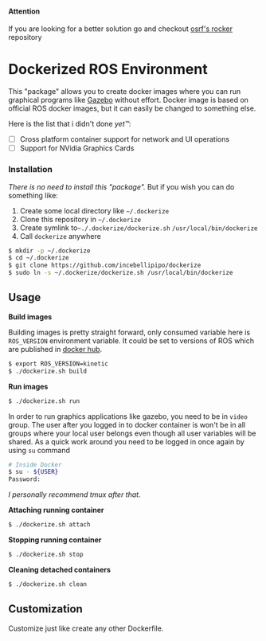 #### Attention
If you are looking for a better solution go and checkout [osrf's rocker](https://github.com/osrf/rocker) repository

# Dockerized ROS Environment

This "package" allows you to create docker images where you can run graphical  programs like [Gazebo](http://gazebosim.org/) without effort. Docker image is based on official ROS docker images, but it can easily be changed to something else. 

Here is the list that i didn't done _yet™_:
 - [ ] Cross platform container support for network and UI operations
 - [ ] Support for NVidia Graphics Cards

### Installation

_There is no need to install this "package"._ But if you wish you can do something like:

1. Create some local directory like `~/.dockerize`
2. Clone this repository in `~/.dockerize`
3. Create symlink to`~./.dockerize/dockerize.sh` `/usr/local/bin/dockerize`
4. Call `dockerize` anywhere

```bash
$ mkdir -p ~/.dockerize
$ cd ~/.dockerize
$ git clone https://github.com/incebellipipo/dockerize
$ sudo ln -s ~/.dockerize/dockerize.sh /usr/local/bin/dockerize
```



## Usage

**Build images**

Building images is pretty straight forward, only consumed variable here is `ROS_VERSION` environment variable. It could be set to versions of ROS which are published in [docker hub](https://hub.docker.com/_/ros).

```bash
$ export ROS_VERSION=kinetic
$ ./dockerize.sh build
```

**Run images**

```bash
$ ./dockerize.sh run
```

In order to run graphics applications like gazebo, you need to be in `video` group.  The user after you logged in to docker container is won't be in all groups where your local user belongs even though all user variables will be shared. As a quick work around you need to be logged in once again by using `su` command

```bash
# Inside Docker
$ su - ${USER}
Password:
```
_I personally recommend tmux after that._

**Attaching running container**

```bash
$ ./dockerize.sh attach
```

**Stopping running container**

```bash
$ ./dockerize.sh stop
```

**Cleaning detached containers**

```bash
$ ./dockerize.sh clean
```



## Customization

Customize just like create any other Dockerfile.
